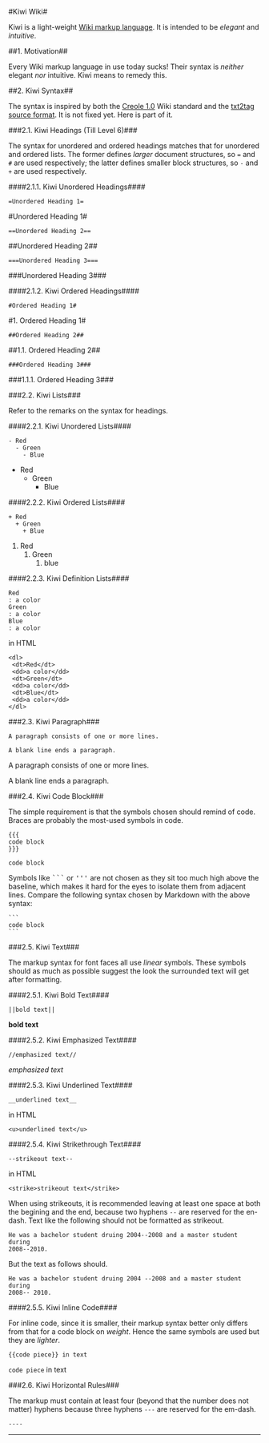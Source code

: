 #Kiwi Wiki#

Kiwi is a light-weight [Wiki markup
language](http://c2.com/cgi/wiki?WikiMarkupLanguage).  It is intended to be
*elegant* and *intuitive*.

##1. Motivation##

Every Wiki markup language in use today sucks!  Their syntax is *neither*
elegant *nor* intuitive.  Kiwi means to remedy this.

##2. Kiwi Syntax##

The syntax is inspired by both the [Creole
1.0](http://www.wikicreole.org/wiki/Creole1.0) Wiki standard and the [txt2tag
source format](http://txt2tags.org/manpage.html#markup).  It is not fixed yet.
Here is part of it.

###2.1. Kiwi Headings (Till Level 6)###

The syntax for unordered and ordered headings matches that for unordered and
ordered lists.  The former defines *larger* document structures, so `=` and
`#` are used respectively; the latter defines smaller block structures, so `-`
and `+` are used respectively.

####2.1.1. Kiwi Unordered Headings####

```
=Unordered Heading 1=
```

#Unordered Heading 1#

```
==Unordered Heading 2==
```

##Unordered Heading 2##

```
===Unordered Heading 3===
```

###Unordered Heading 3###

####2.1.2. Kiwi Ordered Headings####

```
#Ordered Heading 1#
```

#1. Ordered Heading 1#

```
##Ordered Heading 2##
```

##1.1. Ordered Heading 2##

```
###Ordered Heading 3###
```

###1.1.1. Ordered Heading 3###

###2.2. Kiwi Lists###

Refer to the remarks on the syntax for headings.

####2.2.1. Kiwi Unordered Lists####

```
- Red
  - Green
    - Blue
```

* Red
   * Green
      * Blue

####2.2.2. Kiwi Ordered Lists####

```
+ Red
  + Green
    + Blue
```

1. Red
   1. Green
      1. blue

####2.2.3. Kiwi Definition Lists####

```
Red
: a color
Green
: a color
Blue
: a color
```
in HTML

```
<dl>
 <dt>Red</dt>
 <dd>a color</dd>
 <dt>Green</dt>
 <dd>a color</dd>
 <dt>Blue</dt>
 <dd>a color</dd>
</dl>
```

###2.3. Kiwi Paragraph###

```
A paragraph consists of one or more lines.

A blank line ends a paragraph.
```

A paragraph consists of one or more lines.

A blank line ends a paragraph.

###2.4. Kiwi Code Block###

The simple requirement is that the symbols chosen should remind of code.
Braces are probably the most-used symbols in code.
```
{{{
code block
}}}
```

```
code block
```

Symbols like <tt>```</tt> or <tt>'''</tt> are not chosen as they sit too much
high above the baseline, which makes it hard for the eyes to isolate them from
adjacent lines.  Compare the following syntax chosen by Markdown with the above
syntax:

    ```
    code block
    ```

###2.5. Kiwi Text###

The markup syntax for font faces all use *linear* symbols.  These symbols
should as much as possible suggest the look the surrounded text will get after
formatting.

####2.5.1. Kiwi Bold Text####

```
||bold text||
```

**bold text**

####2.5.2. Kiwi Emphasized Text####

```
//emphasized text//
```

*emphasized text*

####2.5.3. Kiwi Underlined Text####

```
__underlined text__
```

in HTML

```
<u>underlined text</u>
```

####2.5.4. Kiwi Strikethrough Text####

```
--strikeout text--
```

in HTML

```
<strike>strikeout text</strike>
```

When using strikeouts, it is recommended leaving at least one space at both
the begining and the end, because two hyphens `--` are reserved for the
en-dash.  Text like the following should not be formatted as strikeout.

```
He was a bachelor student druing 2004--2008 and a master student during
2008--2010.
```

But the text as follows should.

```
He was a bachelor student druing 2004 --2008 and a master student during
2008-- 2010.
```

####2.5.5. Kiwi Inline Code####

For inline code, since it is smaller, their markup syntax better only differs
from that for a code block on *weight*.  Hence the same symbols are used but
they are *lighter*.

```
{{code piece}} in text
```

`code piece` in text

###2.6. Kiwi Horizontal Rules###

The markup must contain at least four (beyond that the number does not matter)
hyphens because three hyphens `---` are reserved for the em-dash.

```
----
```

----

